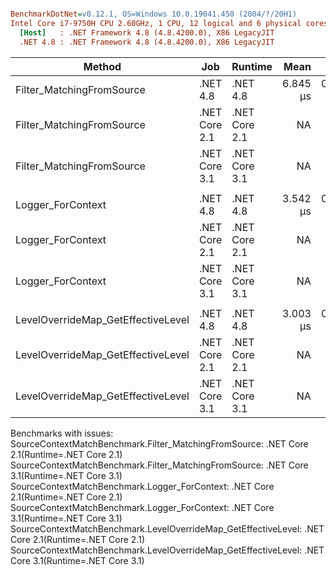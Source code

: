 ``` ini

BenchmarkDotNet=v0.12.1, OS=Windows 10.0.19041.450 (2004/?/20H1)
Intel Core i7-9750H CPU 2.60GHz, 1 CPU, 12 logical and 6 physical cores
  [Host]   : .NET Framework 4.8 (4.8.4200.0), X86 LegacyJIT
  .NET 4.8 : .NET Framework 4.8 (4.8.4200.0), X86 LegacyJIT


```
|                             Method |           Job |       Runtime |     Mean |     Error |    StdDev | Ratio | RatioSD |
|----------------------------------- |-------------- |-------------- |---------:|----------:|----------:|------:|--------:|
|          Filter_MatchingFromSource |      .NET 4.8 |      .NET 4.8 | 6.845 μs | 0.1344 μs | 0.1320 μs |     ? |       ? |
|          Filter_MatchingFromSource | .NET Core 2.1 | .NET Core 2.1 |       NA |        NA |        NA |     ? |       ? |
|          Filter_MatchingFromSource | .NET Core 3.1 | .NET Core 3.1 |       NA |        NA |        NA |     ? |       ? |
|                                    |               |               |          |           |           |       |         |
|                  Logger_ForContext |      .NET 4.8 |      .NET 4.8 | 3.542 μs | 0.0508 μs | 0.0475 μs |     ? |       ? |
|                  Logger_ForContext | .NET Core 2.1 | .NET Core 2.1 |       NA |        NA |        NA |     ? |       ? |
|                  Logger_ForContext | .NET Core 3.1 | .NET Core 3.1 |       NA |        NA |        NA |     ? |       ? |
|                                    |               |               |          |           |           |       |         |
| LevelOverrideMap_GetEffectiveLevel |      .NET 4.8 |      .NET 4.8 | 3.003 μs | 0.0399 μs | 0.0373 μs |     ? |       ? |
| LevelOverrideMap_GetEffectiveLevel | .NET Core 2.1 | .NET Core 2.1 |       NA |        NA |        NA |     ? |       ? |
| LevelOverrideMap_GetEffectiveLevel | .NET Core 3.1 | .NET Core 3.1 |       NA |        NA |        NA |     ? |       ? |

Benchmarks with issues:
  SourceContextMatchBenchmark.Filter_MatchingFromSource: .NET Core 2.1(Runtime=.NET Core 2.1)
  SourceContextMatchBenchmark.Filter_MatchingFromSource: .NET Core 3.1(Runtime=.NET Core 3.1)
  SourceContextMatchBenchmark.Logger_ForContext: .NET Core 2.1(Runtime=.NET Core 2.1)
  SourceContextMatchBenchmark.Logger_ForContext: .NET Core 3.1(Runtime=.NET Core 3.1)
  SourceContextMatchBenchmark.LevelOverrideMap_GetEffectiveLevel: .NET Core 2.1(Runtime=.NET Core 2.1)
  SourceContextMatchBenchmark.LevelOverrideMap_GetEffectiveLevel: .NET Core 3.1(Runtime=.NET Core 3.1)
